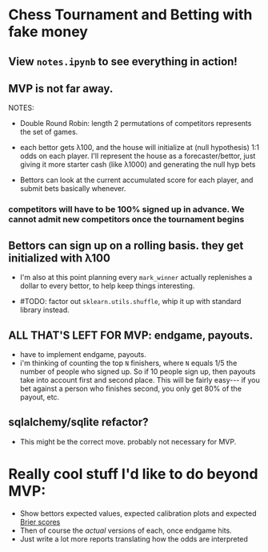# Chess Tournament and Betting with fake money

## View `notes.ipynb` to see everything in action! 

## MVP is not far away. 

NOTES: 

- Double Round Robin: length 2 permutations of competitors represents the set of games. 

- each bettor gets λ100, and the house will initialize at (null hypothesis) 1:1 odds on each player. I'll represent the house as a forecaster/bettor, just giving it more starter cash (like λ1000) and generating the null hyp bets

- Bettors can look at the current accumulated score for each player, and submit bets basically whenever. 
 
### competitors will have to be 100% signed up in advance. We cannot admit new competitors once the tournament begins 

## Bettors can sign up on a rolling basis. they get initialized with λ100
- I'm also at this point planning every `mark_winner` actually replenishes a dollar to every bettor, to help keep things interesting.  

- #TODO: factor out `sklearn.utils.shuffle`, whip it up with standard library instead. 

## ALL THAT'S LEFT FOR MVP: endgame, payouts. 
- have to implement endgame, payouts. 
- i'm thinking of counting the top `N` finishers, where `N` equals 1/5 the number of people who signed up. So if 10 people sign up, then payouts take into account first and second place. This will be fairly easy--- if you bet against a person who finishes second, you only get 80% of the payout, etc. 

## sqlalchemy/sqlite refactor? 
- This might be the correct move. probably not necessary for MVP. 

# Really cool stuff I'd like to do beyond MVP: 
- Show bettors expected values, expected calibration plots and expected [Brier scores](https://en.wikipedia.org/wiki/Brier_score) 
- Then of course the _actual_ versions of each, once endgame hits. 
- Just write a lot more reports translating how the odds are interpreted 

